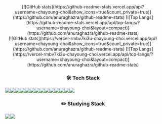 <div align="center" style="display:flex">
[![GitHub stats](https://github-readme-stats.vercel.app/api?username=chayoung-choi&show_icons=true&count_private=true)](https://github.com/anuraghazra/github-readme-stats)
[![Top Langs](https://github-readme-stats.vercel.app/api/top-langs/?username=chayoung-choi&layout=compact)](https://github.com/anuraghazra/github-readme-stats)
</div>
<div align="center" style="display:flex">
[![GitHub stats](https://vercel-rmbv7ki3u-chayoung-choi.vercel.app/api?username=chayoung-choi&show_icons=true&count_private=true)](https://github.com/anuraghazra/github-readme-stats)
[![Top Langs](https://vercel-rmbv7ki3u-chayoung-choi.vercel.app/api/top-langs/?username=chayoung-choi&layout=compact)](https://github.com/anuraghazra/github-readme-stats)
</div>


<h3 align="center">🛠 Tech Stack</h2>
<div align="center" style="display:flex">
<img src="https://img.shields.io/badge/Java-007396?style=flat-square&logo=OpenJDK&logoColor=white"/>
<img src="https://img.shields.io/badge/Spring-6DB33F?style=flat-square&logo=Spring&logoColor=white"/>
<img src="https://img.shields.io/badge/SpringBoot-6DB33F?style=flat-square&logo=Springboot&logoColor=white"/>
<img src="https://img.shields.io/badge/Redis-DC382D?style=flat-square&logo=Redis&logoColor=white"/>
<img src="https://img.shields.io/badge/oracle-F80000?style=flat-square&logo=Oracle&logoColor=white"/>
<img src="https://img.shields.io/badge/Mysql-E6B91E?style=flat-square&logo=MySql&logoColor=white"/>
<img src="https://img.shields.io/badge/Node.js-339933?style=flat-square&logo=Node.js&logoColor=white"/>
  <br>
<img src="https://img.shields.io/badge/Docker-2496ED?style=flat-square&logo=Docker&logoColor=white"/>
  <img src="https://img.shields.io/badge/AWS_Lambda-FF9900?style=flat-square&logo=AwsLambda&logoColor=white"/>
  <img src="https://img.shields.io/badge/Firebase-FFCA28?style=flat-square&logo=Firebase&logoColor=white"/>
  
  <br>
<img src="https://img.shields.io/badge/Javascript-ffb13b?style=flat-square&logo=javascript&logoColor=white"/>
<img src="https://img.shields.io/badge/css-1572B6?style=flat-square&logo=css3&logoColor=white"/>
<img src="https://img.shields.io/badge/html-E34F26?style=flat-square&logo=html5&logoColor=white"/>
<img src="https://img.shields.io/badge/React-61DAFB?style=flat-square&logo=React&logoColor=white"/>
</div>
  
<h3 align="center">✏️ Studying Stack</h2>

<div align="center" style="display:flex">
<img src="https://img.shields.io/badge/kotlin-7F52FF?style=flat-square&logo=kotlin&logoColor=white"/>
<img src="https://img.shields.io/badge/Apache Kafka-231F20?style=flat-square&logo=Apache Kafka&logoColor=white"/>
</div>
